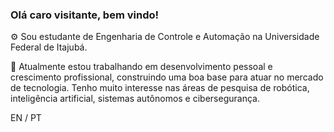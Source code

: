   ### Olá caro visitante, bem vindo!

⚙ Sou estudante de Engenharia de Controle e Automação na Universidade Federal de Itajubá. 

🤖 Atualmente estou trabalhando em desenvolvimento pessoal e crescimento profissional, construindo uma boa base para atuar no mercado de tecnologia. Tenho muito interesse nas áreas de pesquisa de robótica, inteligência artificial, sistemas autônomos e cibersegurança.

EN / PT

<!--
**Monteeiro/Monteeiro** is a ✨ _special_ ✨ repository because its `README.md` (this file) appears on your GitHub profile.

Here are some ideas to get you started:

- 🔭 I’m currently working on ...
- 🌱 I’m currently learning ...
- 👯 I’m looking to collaborate on ...
- 🤔 I’m looking for help with ...
- 💬 Ask me about ...
- 📫 How to reach me: ...
- 😄 Pronouns: ...
- ⚡ Fun fact: ...
-->

